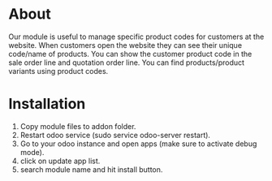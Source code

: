 About
============
Our module is useful to manage specific product codes for customers at the website. When customers open the website they can see their unique code/name of products. You can show the customer product code in the sale order line and quotation order line. You can find products/product variants using product codes.

Installation
============
1) Copy module files to addon folder.
2) Restart odoo service (sudo service odoo-server restart).
3) Go to your odoo instance and open apps (make sure to activate debug mode).
4) click on update app list.
5) search module name and hit install button.

